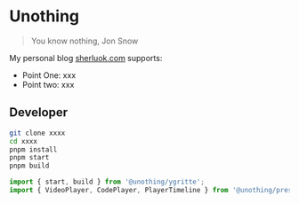 # Unothing

> You know nothing, Jon Snow

My personal blog [sherluok.com](https://sherluok.cn) supports:
- Point One: xxx
- Point two: xxx

## Developer

```bash
git clone xxxx
cd xxxx
pnpm install
pnpm start
pnpm build
```

```ts
import { start, build } from '@unothing/ygritte';
import { VideoPlayer, CodePlayer, PlayerTimeline } from '@unothing/presentation';
```
